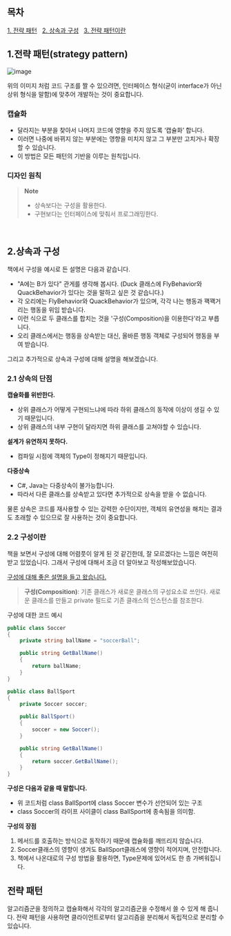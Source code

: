 ## 목차
[1. 전략 패턴](#1전략-패턴strategy-pattern) &nbsp;
[2. 상속과 구성](#2상속과-구성) &nbsp;
[3. 전략 패턴이란](#전략-패턴) &nbsp;

## 1.전략 패턴(strategy pattern)
![image](https://user-images.githubusercontent.com/40491724/171191181-68213905-6427-48c3-8a84-e50a752dff81.png)

위의 이미지 처럼 코드 구조를 짤 수 있으려면, 인터페이스 형식(굳이 interface가 아닌 상위 형식을 말함)에 맞추어 개발하는 것이 중요합니다.

### 캡슐화
- 달라지는 부분을 찾아서 나머지 코드에 영향을 주지 않도록 ‘캡슐화’ 합니다.
- 이러면 나중에 바뀌지 않는 부분에는 영향을 미치지 않고 그 부분만 고치거나 확장할 수 있습니다.
- 이 방법은 모든 패턴의 기반을 이루는 원칙입니다.


### 디자인 원칙
> **Note**
> - 상속보다는 구성을 활용한다.
> - 구현보다는 인터페이스에 맞춰서 프로그래밍한다.

<br/>

## 2.상속과 구성

책에서 구성을 예시로 든 설명은 다음과 같습니다.
- "A에는 B가 있다" 관게를 생각해 봅시다. (Duck 클래스에 FlyBehavior와 QuackBehavior가 있다는 것을 말하고 싶은 것 같습니다.)
- 각 오리에는 FlyBehavior와 QuackBehavior가 있으며, 각각 나는 행동과 꽥꽥거리는 행동을 위임 받습니다.
- 이런 식으로 두 클래스를 합치는 것을 '구성(Composition)을 이용한다'라고 부릅니다.
- 오리 클래스에서는 행동을 상속받는 대신, 올바른 행동 객체로 구성되어 행동을 부여 받습니다.

그리고 추가적으로 상속과 구성에 대해 설명을 해보겠습니다.

### 2.1 상속의 단점

**캡슐화를 위반한다.**
- 상위 클래스가 어떻게 구현되느냐에 따라 하위 클래스의 동작에 이상이 생길 수 있기 때문입니다.
- 상위 클래스의 내부 구현이 달라지면 하위 클래스를 고쳐야할 수 있습니다.

**설계가 유연하지 못하다.**
- 컴파일 시점에 객체의 Type이 정해지기 때문입니다.

**다중상속**
- C#, Java는 다중상속이 불가능합니다.
- 따라서 다른 클래스를 상속받고 있다면 추가적으로 상속을 받을 수 없습니다.

물론 상속은 코드를 재사용할 수 있는 강력한 수단이지만, 객체의 유연성을 해치는 결과도 초래할 수 있으므로 잘 사용하는 것이 중요합니다.


### 2.2 구성이란
책을 보면서 구성에 대해 어렴풋이 알게 된 것 같긴한데, 잘 모르겠다는 느낌은 여전히 받고 있었습니다. 그래서 구성에 대해서 조금 더 알아보고 작성해보았습니다.

[구성에 대해 좋은 설명을 들고 왔습니다.](https://tecoble.techcourse.co.kr/post/2020-05-18-inheritance-vs-composition/)
> **구성(Composition)**: 기존 클래스가 새로운 클래스의 구성요소로 쓰인다. 새로운 클래스를 만들고 private 필드로 기존 클래스의 인스턴스를 참조한다.

구성에 대한 코드 예시
```csharp
public class Soccer
{
    private string ballName = "soccerBall";

    public string GetBallName()
    {
        return ballName;
    }
}

public class BallSport
{
    private Soccer soccer;

    public BallSport()
    {
        soccer = new Soccer();
    }

    public string GetBallName()
    {
        return soccer.GetBallName();
    }
}

```
**구성은 다음과 같을 때 말합니다.**
- 위 코드처럼 class BallSport에 class Soccer 변수가 선언되어 있는 구조 
- class Soccer의 라이프 사이클이 class BallSport에 종속됨을 의미함.

**구성의 장점**
1. 메서드를 호출하는 방식으로 동작하기 때문에 캡슐화를 깨뜨리지 않습니다.
2. Soccer클래스의 영향이 생겨도 BallSport클래스에 영향이 적어지며, 안전합니다.
3. 책에서 나온대로의 구성 방법을 활용하면, Type문제에 있어서도 한 층 가벼워집니다.

## 전략 패턴
알고리즘군을 정의하고 캡슐화해서 각각의 알고리즘군을 수정해서 쓸 수 있게 해 줍니다. 전략 패턴을 사용하면 클라이언트로부터 알고리즘을 분리해서 독립적으로 분리할 수 있습니다.




